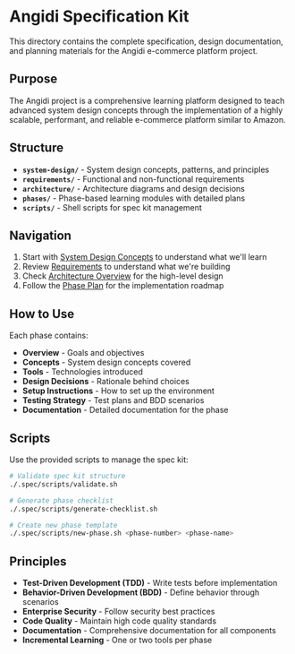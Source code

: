 # Angidi Specification Kit

This directory contains the complete specification, design documentation, and planning materials for the Angidi e-commerce platform project.

## Purpose

The Angidi project is a comprehensive learning platform designed to teach advanced system design concepts through the implementation of a highly scalable, performant, and reliable e-commerce platform similar to Amazon.

## Structure

- **`system-design/`** - System design concepts, patterns, and principles
- **`requirements/`** - Functional and non-functional requirements
- **`architecture/`** - Architecture diagrams and design decisions
- **`phases/`** - Phase-based learning modules with detailed plans
- **`scripts/`** - Shell scripts for spec kit management

## Navigation

1. Start with [System Design Concepts](./system-design/concepts.md) to understand what we'll learn
2. Review [Requirements](./requirements/functional.md) to understand what we're building
3. Check [Architecture Overview](./architecture/overview.md) for the high-level design
4. Follow the [Phase Plan](./phases/README.md) for the implementation roadmap

## How to Use

Each phase contains:
- **Overview** - Goals and objectives
- **Concepts** - System design concepts covered
- **Tools** - Technologies introduced
- **Design Decisions** - Rationale behind choices
- **Setup Instructions** - How to set up the environment
- **Testing Strategy** - Test plans and BDD scenarios
- **Documentation** - Detailed documentation for the phase

## Scripts

Use the provided scripts to manage the spec kit:

```bash
# Validate spec kit structure
./.spec/scripts/validate.sh

# Generate phase checklist
./.spec/scripts/generate-checklist.sh

# Create new phase template
./.spec/scripts/new-phase.sh <phase-number> <phase-name>
```

## Principles

- **Test-Driven Development (TDD)** - Write tests before implementation
- **Behavior-Driven Development (BDD)** - Define behavior through scenarios
- **Enterprise Security** - Follow security best practices
- **Code Quality** - Maintain high code quality standards
- **Documentation** - Comprehensive documentation for all components
- **Incremental Learning** - One or two tools per phase
